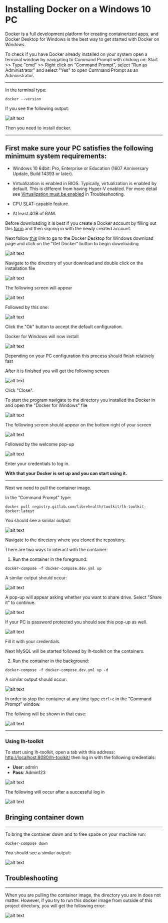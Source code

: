 # Installing Docker on a Windows 10 PC

Docker is a full development platform for creating containerized apps, and Docker Desktop for Windows is the best way to get started with Docker on _Windows_.

To check if you have Docker already installed on your system open a terminal window by navigating to Command Prompt with clicking on: Start >> Type "cmd" >> Right click on "Command Prompt", select "Run as Administrator" and select "Yes" to open Command Prompt as an Administrator.

---

In the terminal type:

```
docker --version
```

If you see the following output:

![alt text](img/docker-not-installed-message.png "Docker not installed message")

Then you need to install docker.

---

## First make sure your PC satisfies the following minimum system requirements:

- Windows 10 64bit: Pro, Enterprise or Education (1607 Anniversary Update, Build 14393 or later).

- Virtualization is enabled in BIOS. Typically, virtualization is enabled by default. This is different from having Hyper-V enabled. For more detail see [Virtualization must be enabled](https://docs.docker.com/docker-for-windows/troubleshoot/#virtualization-must-be-enabled) in Troubleshooting.

- CPU SLAT-capable feature.

- At least 4GB of RAM.

Before downloading it is best if you create a Docker account by filling out this [form](https://hub.docker.com/signup) and then signing in with the newly created account.

Next follow [this](https://hub.docker.com/editions/community/docker-ce-desktop-windows) link to go to the Docker Desktop for Windows download page and click on the "Get Docker" button to begin downloading

![alt text](img/docker-download-button.png "Docker download")

Navigate to the directory of your download and double click on the installation file

![alt text](img/docker-file.png "Docker file")

The following screen will appear

![alt text](img/docker-download-screen.png "Docker download screen")

Followed by this one:

![alt text](img/docker-configuration-screen.png "Docker configuration screen")

Click the "Ok" button to accept the default configuration.

Docker for Windows will now install

![alt text](img/unpacking-docker-files.png "Docker installation process")

Depending on your PC configuration this process should finish relatively fast

After it is finished you will get the following screen

![alt text](img/installation-finished.png "Docker installation finished")

Click "Close".

To start the program navigate to the directory you installed the Docker in and open the "Docker for Windows" file

![alt text](img/docker-start-icon.png "Docker start icon")

The following screen should appear on the bottom right of your screen

![alt text](img/docker-desktop-starting.png "Docker Desktop starting")

Followed by the welcome pop-up

![alt text](img/docker-welcome-pop-up.png "Docker Welcome Pop-up")

Enter your credentials to log in.

**With that your Docker is set up and you can start using it.**

---

Next we need to pull the container image.

In the "Command Prompt" type:

```
docker pull registry.gitlab.com/librehealth/toolkit/lh-toolkit-docker:latest
```

You should see a similar output:

![alt text](img/pulling-container-image.png "Pulling a container image output")

Navigate to the directory where you cloned the repository.

There are two ways to interact with the container:

1. Run the container in the foreground:

```
docker-compose -f docker-compose.dev.yml up
```

A similar output should occur:

![alt text](img/container-in-foreground.png "Container in foreground output")

A pop-up will appear asking whether you want to share drive. Select "Share it" to continue.

![alt text](img/share-pop-up.png "pop-up")

If your PC is password protected you should see this pop-up as well.

![alt text](img/docker-access.png "docker access")

Fill it with your credentials.

Next MySQL will be started followed by lh-toolkit on the containers.

2. Run the container in the background:

```
docker-compose -f docker-compose.dev.yml up -d
```

A similar output should occur:

![alt text](img/container-in-background.png "Container in background output")

In order to stop the container at any time type `ctrl+c` in the "Command Prompt" window.

The follwing will be shown in that case:

![alt text](img/docker-server-stop.png "Docker server stop")

---

### Using lh-toolkit

To start using lh-toolkit, open a tab with this address: [http://localhost:8080/lh-toolkit/](http://localhost:8080/lh-toolkit/) then log in with the following credentials:

- **User**: admin
- **Pass**: Admin123

![alt text](img/lh-sign-in.png "Sign in page for Libre Health toolkit")

The following will occur after a successful log in

![alt text](img/sign-in-success.png "Successful sign in page")

## Bringing container down

---

To bring the container down and to free space on your machine run:

```
docker-compose down
```

You should see a similar output:

![alt text](img/bringing-container-down.png "Output from the 'docker-compose down' command")

## Troubleshooting

---

When you are pulling the container image, the directory you are in does not matter.
However, if you try to run this docker image from outside of this project directory, you will get the following error:

![alt text](img/wrong-path-name.png "Output from the 'docker-compose down' command")
